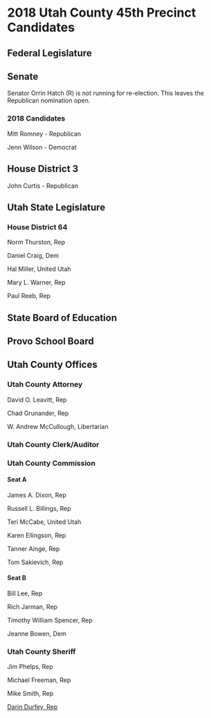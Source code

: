 # 2018 Utah County 45th Precinct Candidates

## Federal Legislature

## Senate
Senator Orrin Hatch (R) is not running for re-election. This leaves the Republican nomination open.

### 2018 Candidates
Mitt Romney - Republican

Jenn Wilson - Democrat


## House District 3

John Curtis - Republican

## Utah State Legislature

### House District 64

Norm Thurston,  Rep

Daniel Craig, Dem

Hal Miller, United Utah

Mary L. Warner, Rep

Paul Reeb, Rep

## State Board of Education

## Provo School Board

## Utah County Offices

### Utah County Attorney

David O. Leavitt,	Rep

Chad Grunander,	Rep

W. Andrew McCullough,	Libertarian

### Utah County Clerk/Auditor

### Utah County Commission

#### Seat A
James A. Dixon,	Rep

Russell L. Billings,	Rep

Teri McCabe, United Utah

Karen Ellingson, Rep

Tanner Ainge, Rep

Tom Sakievich, Rep

#### Seat B

Bill Lee, Rep

Rich Jarman, Rep

Timothy William Spencer, Rep

Jeanne Bowen, Dem

### Utah County Sheriff

Jim Phelps, Rep

Michael Freeman, Rep

Mike Smith, Rep

[Darin Durfey, Rep](../profiles/darinDurfey.md)
